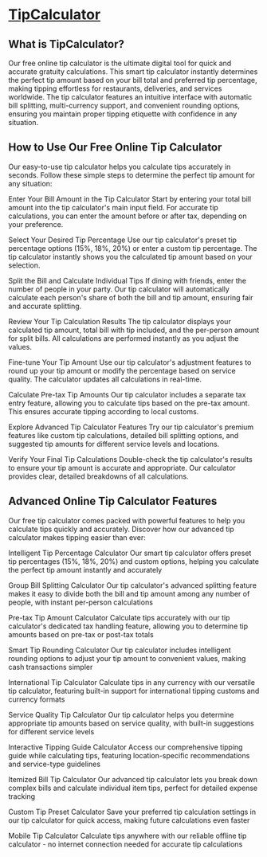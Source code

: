 # [TipCalculator](https://TipCalculator.dev)

## What is TipCalculator?
Our free online tip calculator is the ultimate digital tool for quick and accurate gratuity calculations. This smart tip calculator instantly determines the perfect tip amount based on your bill total and preferred tip percentage, making tipping effortless for restaurants, deliveries, and services worldwide. The tip calculator features an intuitive interface with automatic bill splitting, multi-currency support, and convenient rounding options, ensuring you maintain proper tipping etiquette with confidence in any situation.

## How to Use Our Free Online Tip Calculator
Our easy-to-use tip calculator helps you calculate tips accurately in seconds. Follow these simple steps to determine the perfect tip amount for any situation:

Enter Your Bill Amount in the Tip Calculator
Start by entering your total bill amount into the tip calculator's main input field. For accurate tip calculations, you can enter the amount before or after tax, depending on your preference.

Select Your Desired Tip Percentage
Use our tip calculator's preset tip percentage options (15%, 18%, 20%) or enter a custom tip percentage. The tip calculator instantly shows you the calculated tip amount based on your selection.

Split the Bill and Calculate Individual Tips
If dining with friends, enter the number of people in your party. Our tip calculator will automatically calculate each person's share of both the bill and tip amount, ensuring fair and accurate splitting.

Review Your Tip Calculation Results
The tip calculator displays your calculated tip amount, total bill with tip included, and the per-person amount for split bills. All calculations are performed instantly as you adjust the values.

Fine-tune Your Tip Amount
Use our tip calculator's adjustment features to round up your tip amount or modify the percentage based on service quality. The calculator updates all calculations in real-time.

Calculate Pre-tax Tip Amounts
Our tip calculator includes a separate tax entry feature, allowing you to calculate tips based on the pre-tax amount. This ensures accurate tipping according to local customs.

Explore Advanced Tip Calculator Features
Try our tip calculator's premium features like custom tip calculations, detailed bill splitting options, and suggested tip amounts for different service levels and locations.

Verify Your Final Tip Calculations
Double-check the tip calculator's results to ensure your tip amount is accurate and appropriate. Our calculator provides clear, detailed breakdowns of all calculations.

## Advanced Online Tip Calculator Features
Our free tip calculator comes packed with powerful features to help you calculate tips quickly and accurately. Discover how our advanced tip calculator makes tipping easier than ever:

Intelligent Tip Percentage Calculator
Our smart tip calculator offers preset tip percentages (15%, 18%, 20%) and custom options, helping you calculate the perfect tip amount instantly and accurately

Group Bill Splitting Calculator
Our tip calculator's advanced splitting feature makes it easy to divide both the bill and tip amount among any number of people, with instant per-person calculations

Pre-tax Tip Amount Calculator
Calculate tips accurately with our tip calculator's dedicated tax handling feature, allowing you to determine tip amounts based on pre-tax or post-tax totals

Smart Tip Rounding Calculator
Our tip calculator includes intelligent rounding options to adjust your tip amount to convenient values, making cash transactions simpler

International Tip Calculator
Calculate tips in any currency with our versatile tip calculator, featuring built-in support for international tipping customs and currency formats

Service Quality Tip Calculator
Our tip calculator helps you determine appropriate tip amounts based on service quality, with built-in suggestions for different service levels

Interactive Tipping Guide Calculator
Access our comprehensive tipping guide while calculating tips, featuring location-specific recommendations and service-type guidelines

Itemized Bill Tip Calculator
Our advanced tip calculator lets you break down complex bills and calculate individual item tips, perfect for detailed expense tracking

Custom Tip Preset Calculator
Save your preferred tip calculation settings in our tip calculator for quick access, making future calculations even faster

Mobile Tip Calculator
Calculate tips anywhere with our reliable offline tip calculator - no internet connection needed for accurate tip calculations

<!--
**tipcalculatordev/tipcalculatordev** is a ✨ _special_ ✨ repository because its `README.md` (this file) appears on your GitHub profile.

Here are some ideas to get you started:

- 🔭 I’m currently working on ...
- 🌱 I’m currently learning ...
- 👯 I’m looking to collaborate on ...
- 🤔 I’m looking for help with ...
- 💬 Ask me about ...
- 📫 How to reach me: ...
- 😄 Pronouns: ...
- ⚡ Fun fact: ...
-->
